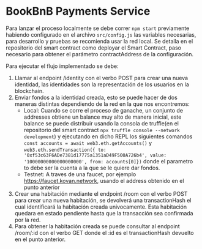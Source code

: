 # BookBnB Payments Service

Para lanzar el proceso localmente se debe correr `npm start` previamente habiendo configurado en el archivo `src/config.js` las variables necesarias, para desarrollo y pruebas se recomienda usar la red local. Se detalla en el repositorio del smart contract como deployar el Smart Contract, paso necesario para obtener el parámetro contractAddress de la configuración.

Para ejecutar el flujo implementado se debe:

1. Llamar al endpoint /identity con el verbo POST para crear una nueva identidad, las identidades son la representación de los usuarios en la blockchain.
1. Enviar fondos a la identidad creada, esto se puede hacer de dos maneras distintas dependiendo de la red en la que nos encontremos:
   - Local: Cuando se corre el proceso de ganache, un conjunto de addresses obtiene un balance muy alto de manera inicial, este balance se puede distribuir usando la consola de truffle(en el repositorio del smart contract `npx truffle console --network development`) y ejecutando en dicho REPL los siguientes comandos `const accounts = await web3.eth.getAccounts()` y `web3.eth.sendTransaction({ to: '0xf53c63F6ADe7381d17775a1351aD49F500A726b4', value: '10000000000000000000', from: accounts[0]})` donde el parametro to debe ser la cuenta a la que se le quiere dar fondos.
   - Testnet: A traves de una faucet, por ejemplo https://faucet.kovan.network, usando el address obtenido en el punto anterior
1. Crear una habitación mediante el endpoint /room con el verbo POST para crear una nueva habitación, se devolverá una transactionHash el cual identificará la habitación creada univocamente. Esta habitación quedara en estado pendiente hasta que la transacción sea confirmada por la red.
1. Para obtener la habitación creada se puede consultar al endpoint /room/:id con el verbo GET donde el :id es el transactionHash devuelto en el punto anterior.

